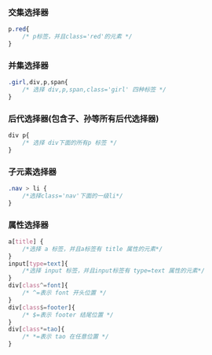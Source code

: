 ### 交集选择器

```css
p.red{
    /* p标签，并且class='red'的元素 */
}
```

### 并集选择器
```css
.girl,div,p,span{
    /* 选择 div,p,span,class='girl' 四种标签 */
}
```
### 后代选择器(包含子、孙等所有后代选择器)

```css
div p{
    /* 选择 div下面的所有p 标签 */
}
```

### 子元素选择器
```css
.nav > li {
    /*选择class='nav'下面的一级li*/
}
```
### 属性选择器

```css
a[title] { 
    /*选择 a 标签，并且a标签有 title 属性的元素*/
}
input[type=text]{
    /*选择 input 标签，并且input标签有 type=text 属性的元素*/
}
div[class^=font]{
    /* ^=表示 font 开头位置 */
}
div[class$=footer]{
    /* $=表示 footer 结尾位置 */
}
div[class*=tao]{
    /* *=表示 tao 在任意位置 */
}
```

